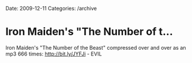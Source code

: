 Date: 2009-12-11
Categories: /archive

# Iron Maiden's "The Number of t...

Iron Maiden's "The Number of the Beast" compressed over and over as an mp3 666 times:  <a href="http://bit.ly/JYFJi" rel="nofollow">http://bit.ly/JYFJi</a> - EVIL
